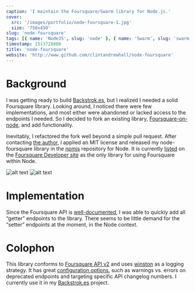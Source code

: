 ```yaml
---
caption: 'I maintain the Foursquare/Swarm library for Node.js.'
cover:
  src: '/images/portfolio/node-foursquare-1.jpg'
  size: '750x450'
slug: 'node-foursquare'
tags: [{ name: 'NodeJS', slug: 'node' }, { name: 'Swarm', slug: 'swarm' }]
timestamp: 1513728000
title: 'node-foursquare'
website: 'http://www.github.com/clintandrewhall/node-foursquare'
---
```


# Background

I was getting ready to build
[Backstrok.es](http://www.clintandrewhall.com/portfolio/backstrokes), but I
realized I needed a solid Foursquare library. Looking around, I noticed there
were few implementations, and most either were abandoned or lacked access to the
endpoints I needed. So I decided to fork an existing library,
[Foursquare-on-node](https://github.com/yikulju/Foursquare-on-node), and add
functionality.

Inevitably, I refactored the fork well beyond a simple pull request. After
contacting [the author](https://github.com/yikulju), I applied an MIT license
and released my node-foursquare library in the [npmjs](http://www.npmjs.org/)
repository for Node. It is currently
[listed](https://developer.foursquare.com/docs/libraries.html) on the
[Foursquare Developer site](http://developer.foursquare.com/) as the only
library for using Foursquare within Node.

![alt text][two]
![alt text][three]

# Implementation

Since the Foursquare API is
[well-documented](https://developer.foursquare.com/docs/index_docs.html), I was
able to quickly add all “getter” endpoints to the library. There seems to be
little demand for the “setter” endpoints at the moment, in the Node context.

# Colophon

This library conforms to [Foursquare API
v2](https://developer.foursquare.com/docs/overview.html) and uses
[winston](https://github.com/winstonjs/winston) as a logging strategy. It has
great [configuration
options](https://github.com/clintandrewhall/node-foursquare), such as warnings
vs. errors on deprecated endpoints and targeting specific API changelog numbers.
I currently use it in my
[Backstrok.es](http://www.clintandrewhall.com/portfolio/backstrokes) project.

[two]: /images/portfolio/node-foursquare-2.jpg 'Two'
[three]: /images/portfolio/node-foursquare-3.jpg 'Three'
